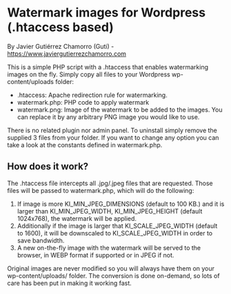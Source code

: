 # Watermark images for Wordpress (.htaccess based)
By Javier Gutiérrez Chamorro (Guti) - https://www.javiergutierrezchamorro.com


This is a simple PHP script with a .htaccess that enables watermarking images on the fly. Simply copy all files to your Wordpress wp-content/uploads folder:
* .htaccess: Apache redirection rule for watermarking.
* watermark.php: PHP code to apply watermark
* watermark.png: Image of the watermark to be added to the images. You can replace it by any arbitrary PNG image you would like to use.

There is no related plugin nor admin panel. To uninstall simply remove the supplied 3 files from your folder. If you want to change any option you can take a look at the constants defined in watermark.php.


## How does it work?
The .htaccess file intercepts all .jpg/.jpeg files that are requested. Those files will be passed to watermark.php, which will do the following:

1. If image is more KI_MIN_JPEG_DIMENSIONS (default to 100 KB.) and it is larger than KI_MIN_JPEG_WIDTH, KI_MIN_JPEG_HEIGHT (default 1024x768), the watermark will be applied.
1. Additionally if the image is larger that KI_SCALE_JPEG_WIDTH (default to 1600), it will be downscaled to KI_SCALE_JPEG_WIDTH in order to save bandwidth.
1. A new on-the-fly image with the watermark will be served to the browser, in WEBP format if supported or in JPEG if not.

Original images are never modified so you will always have them on your wp-content/uploads/ folder. The conversion is done on-demand, so lots of care has been put in making it working fast.